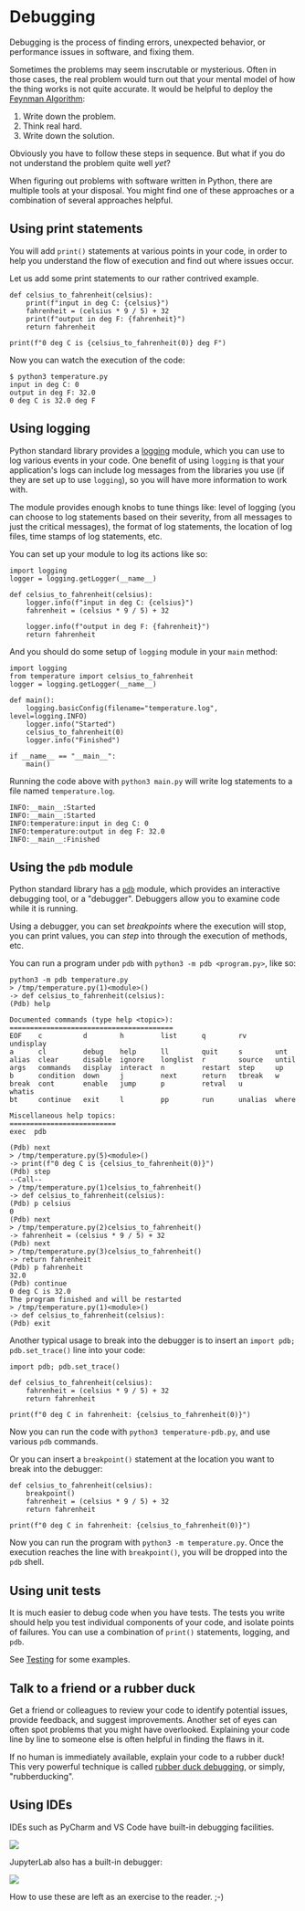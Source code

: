 # Debugging

Debugging is the process of finding errors, unexpected behavior, or
performance issues in software, and fixing them.  

Sometimes the problems may seem inscrutable or mysterious. Often in
those cases, the real problem would turn out that your mental model of
how the thing works is not quite accurate.  It would be helpful to
deploy the [Feynman Algorithm][feynman]:

1. Write down the problem.
2. Think real hard.
3. Write down the solution. 

[feynman]: https://wiki.c2.com/?FeynmanAlgorithm=

Obviously you have to follow these steps in sequence.  But what if you
do not understand the problem quite well _yet_?

When figuring out problems with software written in Python, there are
multiple tools at your disposal. You might find one of these
approaches or a combination of several approaches helpful.


## Using print statements

You will add `print()` statements at various points in your code, in
order to help you understand the flow of execution and find out where
issues occur.

Let us add some print statements to our rather contrived example.

```{.python filename=temperature.py}
def celsius_to_fahrenheit(celsius):
    print(f"input in deg C: {celsius}")
    fahrenheit = (celsius * 9 / 5) + 32
    print(f"output in deg F: {fahrenheit}")
    return fahrenheit

print(f"0 deg C is {celsius_to_fahrenheit(0)} deg F")
```

Now you can watch the execution of the code:

```{.bash}
$ python3 temperature.py
input in deg C: 0
output in deg F: 32.0
0 deg C is 32.0 deg F
```

## Using logging

Python standard library provides a [logging] module, which you can use
to log various events in your code.  One benefit of using `logging` is
that your application's logs can include log messages from the
libraries you use (if they are set up to use `logging`), so you will
have more information to work with.

The module provides enough knobs to tune things like: level of logging
(you can choose to log statements based on their severity, from all
messages to just the critical messages), the format of log statements,
the location of log files, time stamps of log statements, etc.

[logging]: https://docs.python.org/3/library/logging.html

You can set up your module to log its actions like so:

```{.python filename=temperature.py}
import logging
logger = logging.getLogger(__name__)

def celsius_to_fahrenheit(celsius):
    logger.info(f"input in deg C: {celsius}")
    fahrenheit = (celsius * 9 / 5) + 32

    logger.info(f"output in deg F: {fahrenheit}")
    return fahrenheit
```

And you should do some setup of `logging` module in your `main`
method:

```{.python filename=main.py}
import logging
from temperature import celsius_to_fahrenheit
logger = logging.getLogger(__name__)

def main():
    logging.basicConfig(filename="temperature.log", level=logging.INFO)
    logger.info("Started")
    celsius_to_fahrenheit(0)
    logger.info("Finished")

if __name__ == "__main__":
    main()
```

Running the code above with `python3 main.py` will write log
statements to a file named `temperature.log`.

```{.log filename=temperature.log}
INFO:__main__:Started
INFO:__main__:Started
INFO:temperature:input in deg C: 0
INFO:temperature:output in deg F: 32.0
INFO:__main__:Finished
```

## Using the `pdb` module

Python standard library has a [`pdb`][pdb] module, which provides an
interactive debugging tool, or a "debugger".  Debuggers allow you to
examine code while it is running.

[pdb]: https://docs.python.org/3/library/pdb.html

Using a debugger, you can set _breakpoints_ where the execution will
stop, you can print values, you can _step_ into through the execution
of methods, etc.

You can run a program under `pdb` with `python3 -m pdb <program.py>`,
like so:

```{.bash}
python3 -m pdb temperature.py
> /tmp/temperature.py(1)<module>()
-> def celsius_to_fahrenheit(celsius):
(Pdb) help

Documented commands (type help <topic>):
========================================
EOF    c          d        h         list      q        rv       undisplay
a      cl         debug    help      ll        quit     s        unt
alias  clear      disable  ignore    longlist  r        source   until
args   commands   display  interact  n         restart  step     up
b      condition  down     j         next      return   tbreak   w
break  cont       enable   jump      p         retval   u        whatis
bt     continue   exit     l         pp        run      unalias  where

Miscellaneous help topics:
==========================
exec  pdb

(Pdb) next
> /tmp/temperature.py(5)<module>()
-> print(f"0 deg C is {celsius_to_fahrenheit(0)}")
(Pdb) step
--Call--
> /tmp/temperature.py(1)celsius_to_fahrenheit()
-> def celsius_to_fahrenheit(celsius):
(Pdb) p celsius
0
(Pdb) next
> /tmp/temperature.py(2)celsius_to_fahrenheit()
-> fahrenheit = (celsius * 9 / 5) + 32
(Pdb) next
> /tmp/temperature.py(3)celsius_to_fahrenheit()
-> return fahrenheit
(Pdb) p fahrenheit
32.0
(Pdb) continue
0 deg C is 32.0
The program finished and will be restarted
> /tmp/temperature.py(1)<module>()
-> def celsius_to_fahrenheit(celsius):
(Pdb) exit
```

Another typical usage to break into the debugger is to insert an `import
pdb; pdb.set_trace()` line into your code:

```{.python filename=temperature.py}
import pdb; pdb.set_trace()

def celsius_to_fahrenheit(celsius):
    fahrenheit = (celsius * 9 / 5) + 32
    return fahrenheit

print(f"0 deg C in fahrenheit: {celsius_to_fahrenheit(0)}")
```

Now you can run the code with `python3 temperature-pdb.py`, and use
various `pdb` commands.

Or you can insert a `breakpoint()` statement at the location you want
to break into the debugger:

```{.python filename=temperature.py}
def celsius_to_fahrenheit(celsius):
    breakpoint()
    fahrenheit = (celsius * 9 / 5) + 32
    return fahrenheit

print(f"0 deg C in fahrenheit: {celsius_to_fahrenheit(0)}")
```

Now you can run the program with `python3 -m temperature.py`. Once the
execution reaches the line with `breakpoint()`, you will be dropped
into the `pdb` shell.

## Using unit tests

It is much easier to debug code when you have tests.  The tests you
write should help you test individual components of your code, and
isolate points of failures.  You can use a combination of
`print()` statements, logging, and `pdb`.

See [Testing](./testing.md) for some examples.

## Talk to a friend or a rubber duck

Get a friend or colleagues to review your code to identify potential
issues, provide feedback, and suggest improvements. Another set of
eyes can often spot problems that you might have overlooked.
Explaining your code line by line to someone else is often helpful in
finding the flaws in it.

If no human is immediately available, explain your code to a rubber
duck!  This very powerful technique is called [rubber duck
debugging][rdd], or simply, "rubberducking".

[rdd]: https://en.wikipedia.org/wiki/Rubber_duck_debugging


## Using IDEs

IDEs such as PyCharm and VS Code have built-in debugging facilities.

![](./ide-codium.png)

JupyterLab also has a built-in debugger:

![](./jupyter-debug.png)

How to use these are left as an exercise to the reader. ;-)
